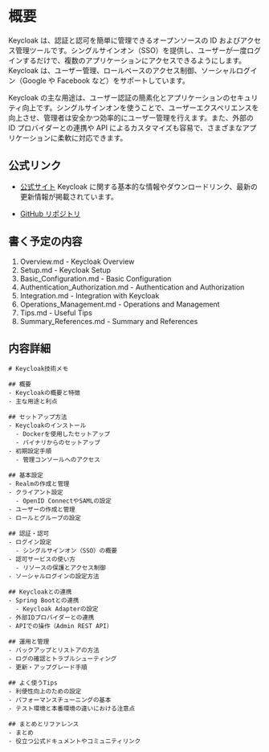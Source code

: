 # 概要

Keycloak は、認証と認可を簡単に管理できるオープンソースの ID およびアクセス管理ツールです。シングルサインオン（SSO）を提供し、ユーザーが一度ログインするだけで、複数のアプリケーションにアクセスできるようにします。Keycloak は、ユーザー管理、ロールベースのアクセス制御、ソーシャルログイン（Google や Facebook など）をサポートしています。

Keycloak の主な用途は、ユーザー認証の簡素化とアプリケーションのセキュリティ向上です。シングルサインオンを使うことで、ユーザーエクスペリエンスを向上させ、管理者は安全かつ効率的にユーザー管理を行えます。また、外部の ID プロバイダーとの連携や API によるカスタマイズも容易で、さまざまなアプリケーションに柔軟に対応できます。

## 公式リンク

- [公式サイト](https://www.keycloak.org)
  Keycloak に関する基本的な情報やダウンロードリンク、最新の更新情報が掲載されています。

- [GitHub リポジトリ](https://github.com/keycloak/keycloak)

## 書く予定の内容

1. Overview.md - Keycloak Overview
1. Setup.md - Keycloak Setup
1. Basic_Configuration.md - Basic Configuration
1. Authentication_Authorization.md - Authentication and Authorization
1. Integration.md - Integration with Keycloak
1. Operations_Management.md - Operations and Management
1. Tips.md - Useful Tips
1. Summary_References.md - Summary and References

## 内容詳細

```
# Keycloak技術メモ

## 概要
- Keycloakの概要と特徴
- 主な用途と利点

## セットアップ方法
- Keycloakのインストール
  - Dockerを使用したセットアップ
  - バイナリからのセットアップ
- 初期設定手順
  - 管理コンソールへのアクセス

## 基本設定
- Realmの作成と管理
- クライアント設定
  - OpenID ConnectやSAMLの設定
- ユーザーの作成と管理
- ロールとグループの設定

## 認証・認可
- ログイン設定
  - シングルサインオン（SSO）の概要
- 認可サービスの使い方
  - リソースの保護とアクセス制御
- ソーシャルログインの設定方法

## Keycloakとの連携
- Spring Bootとの連携
  - Keycloak Adapterの設定
- 外部IDプロバイダーとの連携
- APIでの操作（Admin REST API）

## 運用と管理
- バックアップとリストアの方法
- ログの確認とトラブルシューティング
- 更新・アップグレード手順

## よく使うTips
- 利便性向上のための設定
- パフォーマンスチューニングの基本
- テスト環境と本番環境の違いにおける注意点

## まとめとリファレンス
- まとめ
- 役立つ公式ドキュメントやコミュニティリンク
```
